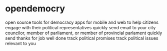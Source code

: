 # opendemocry
open source tools for democracy
apps for mobile and web to help citizens engage with their political representatives
quickly send email to your city councilor, member of parliament, or member of provincial parlament
quickly send thanks for job well done
track political promises
track political issues relevant to you
